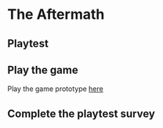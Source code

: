 # The Aftermath
## Playtest

## Play the game
Play the game prototype [here](https://agnesh11.github.io/IASC-1P04/prototype/TheAftermath.html)

## Complete the playtest survey
